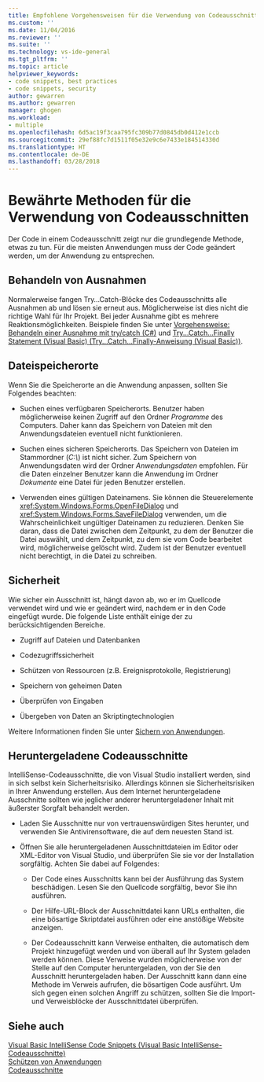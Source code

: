 ```yaml
---
title: Empfohlene Vorgehensweisen für die Verwendung von Codeausschnitten | Microsoft-Dokumentation
ms.custom: ''
ms.date: 11/04/2016
ms.reviewer: ''
ms.suite: ''
ms.technology: vs-ide-general
ms.tgt_pltfrm: ''
ms.topic: article
helpviewer_keywords:
- code snippets, best practices
- code snippets, security
author: gewarren
ms.author: gewarren
manager: ghogen
ms.workload:
- multiple
ms.openlocfilehash: 6d5ac19f3caa795fc309b77d0845db0d412e1ccb
ms.sourcegitcommit: 29ef88fc7d1511f05e32e9c6e7433e184514330d
ms.translationtype: HT
ms.contentlocale: de-DE
ms.lasthandoff: 03/28/2018
---
```

# <a name="best-practices-for-using-code-snippets"></a>Bewährte Methoden für die Verwendung von Codeausschnitten

Der Code in einem Codeausschnitt zeigt nur die grundlegende Methode, etwas zu tun. Für die meisten Anwendungen muss der Code geändert werden, um der Anwendung zu entsprechen.

## <a name="handling-exceptions"></a>Behandeln von Ausnahmen

Normalerweise fangen Try…Catch-Blöcke des Codeausschnitts alle Ausnahmen ab und lösen sie erneut aus. Möglicherweise ist dies nicht die richtige Wahl für Ihr Projekt. Bei jeder Ausnahme gibt es mehrere Reaktionsmöglichkeiten. Beispiele finden Sie unter [Vorgehensweise: Behandeln einer Ausnahme mit try/catch (C#)](/dotnet/csharp/programming-guide/exceptions/how-to-handle-an-exception-using-try-catch) und [Try...Catch...Finally Statement (Visual Basic) (Try...Catch...Finally-Anweisung (Visual Basic))](/dotnet/visual-basic/language-reference/statements/try-catch-finally-statement).

## <a name="file-locations"></a>Dateispeicherorte

Wenn Sie die Speicherorte an die Anwendung anpassen, sollten Sie Folgendes beachten:

- Suchen eines verfügbaren Speicherorts. Benutzer haben möglicherweise keinen Zugriff auf den Ordner *Programme* des Computers. Daher kann das Speichern von Dateien mit den Anwendungsdateien eventuell nicht funktionieren.

- Suchen eines sicheren Speicherorts. Das Speichern von Dateien im Stammordner (*C:\\*) ist nicht sicher. Zum Speichern von Anwendungsdaten wird der Ordner *Anwendungsdaten* empfohlen. Für die Daten einzelner Benutzer kann die Anwendung im Ordner *Dokumente* eine Datei für jeden Benutzer erstellen.

- Verwenden eines gültigen Dateinamens. Sie können die Steuerelemente <xref:System.Windows.Forms.OpenFileDialog> und <xref:System.Windows.Forms.SaveFileDialog> verwenden, um die Wahrscheinlichkeit ungültiger Dateinamen zu reduzieren. Denken Sie daran, dass die Datei zwischen dem Zeitpunkt, zu dem der Benutzer die Datei auswählt, und dem Zeitpunkt, zu dem sie vom Code bearbeitet wird, möglicherweise gelöscht wird. Zudem ist der Benutzer eventuell nicht berechtigt, in die Datei zu schreiben.

## <a name="security"></a>Sicherheit

Wie sicher ein Ausschnitt ist, hängt davon ab, wo er im Quellcode verwendet wird und wie er geändert wird, nachdem er in den Code eingefügt wurde. Die folgende Liste enthält einige der zu berücksichtigenden Bereiche.

- Zugriff auf Dateien und Datenbanken

- Codezugriffssicherheit

- Schützen von Ressourcen (z.B. Ereignisprotokolle, Registrierung)

- Speichern von geheimen Daten

- Überprüfen von Eingaben

- Übergeben von Daten an Skriptingtechnologien

Weitere Informationen finden Sie unter [Sichern von Anwendungen](../ide/securing-applications.md).

## <a name="downloaded-code-snippets"></a>Heruntergeladene Codeausschnitte

IntelliSense-Codeausschnitte, die von Visual Studio installiert werden, sind in sich selbst kein Sicherheitsrisiko. Allerdings können sie Sicherheitsrisiken in Ihrer Anwendung erstellen. Aus dem Internet heruntergeladene Ausschnitte sollten wie jeglicher anderer heruntergeladener Inhalt mit äußerster Sorgfalt behandelt werden.

- Laden Sie Ausschnitte nur von vertrauenswürdigen Sites herunter, und verwenden Sie Antivirensoftware, die auf dem neuesten Stand ist.

- Öffnen Sie alle heruntergeladenen Ausschnittdateien im Editor oder XML-Editor von Visual Studio, und überprüfen Sie sie vor der Installation sorgfältig. Achten Sie dabei auf Folgendes:

    - Der Code eines Ausschnitts kann bei der Ausführung das System beschädigen. Lesen Sie den Quellcode sorgfältig, bevor Sie ihn ausführen.

    - Der Hilfe-URL-Block der Ausschnittdatei kann URLs enthalten, die eine bösartige Skriptdatei ausführen oder eine anstößige Website anzeigen.

    - Der Codeausschnitt kann Verweise enthalten, die automatisch dem Projekt hinzugefügt werden und von überall auf Ihr System geladen werden können. Diese Verweise wurden möglicherweise von der Stelle auf den Computer heruntergeladen, von der Sie den Ausschnitt heruntergeladen haben. Der Ausschnitt kann dann eine Methode im Verweis aufrufen, die bösartigen Code ausführt. Um sich gegen einen solchen Angriff zu schützen, sollten Sie die Import- und Verweisblöcke der Ausschnittdatei überprüfen.

## <a name="see-also"></a>Siehe auch

[Visual Basic IntelliSense Code Snippets (Visual Basic IntelliSense-Codeausschnitte)](/dotnet/visual-basic/developing-apps/using-ide/intellisense-code-snippets)  
[Schützen von Anwendungen](../ide/securing-applications.md)  
[Codeausschnitte](../ide/code-snippets.md)